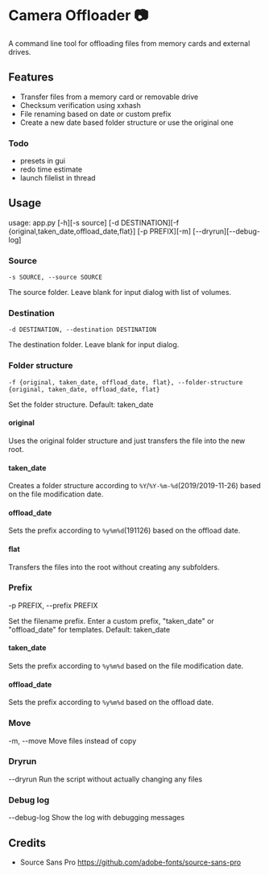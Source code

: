 # Camera Offloader 📷️

A command line tool for offloading files from memory cards and external drives.

## Features

- Transfer files from a memory card or removable drive
- Checksum verification using xxhash
- File renaming based on date or custom prefix
- Create a new date based folder structure or use the original one

### Todo
- presets in gui
- redo time estimate
- launch filelist in thread

## Usage

usage: app.py [-h][-s source] [-d DESTINATION][-f {original,taken_date,offload_date,flat}] [-p PREFIX][-m]
[--dryrun][--debug-log]

### Source

`-s SOURCE, --source SOURCE`

The source folder. Leave blank for input dialog with list of volumes.

### Destination

`-d DESTINATION, --destination DESTINATION`

The destination folder. Leave blank for input dialog.

### Folder structure

`-f {original, taken_date, offload_date, flat}, --folder-structure {original, taken_date, offload_date, flat}`

Set the folder structure. Default: taken_date

#### original

Uses the original folder structure and just transfers the file into the new root.

#### taken_date

Creates a folder structure according to `%Y`/`%Y-%m-%d`(2019/2019-11-26) based on the file modification date.

#### offload_date

Sets the prefix according to `%y%m%d`(191126) based on the offload date.

#### flat

Transfers the files into the root without creating any subfolders.

### Prefix

-p PREFIX, --prefix PREFIX

Set the filename prefix. Enter a custom prefix,
"taken_date" or "offload_date" for templates. Default:
taken_date

#### taken_date

Sets the prefix according to `%y%m%d` based on the file modification date.

#### offload_date

Sets the prefix according to `%y%m%d` based on the offload date.

### Move

-m, --move Move files instead of copy

### Dryrun

--dryrun Run the script without actually changing any files

### Debug log

--debug-log Show the log with debugging messages


## Credits
- Source Sans Pro https://github.com/adobe-fonts/source-sans-pro